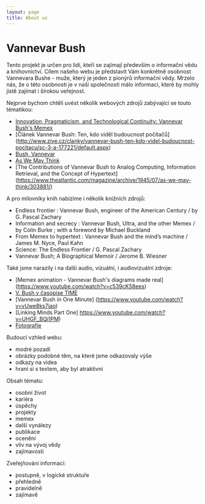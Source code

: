 ```yaml
---
layout: page
title: About us
---
```

# Vannevar Bush
Tento projekt je určen pro lidi, kteří se zajímají především o informační vědu a knihovnictví. Cílem našeho webu je představit 
Vám konkrétně osobnost Vannevara Bushe - muže, který je jeden z pionýrů informační vědy. Mrzelo nás, že o této osobnosti je 
v naší společnosti málo informací, které by mohly jistě zajímat i širokou veřejnost. 

Nejprve bychom chtěli uvést několik webových zdrojů zabývající se touto tématikou:
- [Innovation, Pragmaticism, and Technological Continuity: Vannevar Bush's Memex](http://eds.a.ebscohost.com/eds/pdfviewer/pdfviewer?sid=28dae9b9-4555-4af3-a686-cc2afc482b85%40sessionmgr4008&vid=2&hid=4102)
- [Článek Vannevar Bush: Ten, kdo viděl budoucnost počítačů] (http://www.zive.cz/clanky/vannevar-bush-ten-kdo-videl-budoucnost-pocitacu/sc-3-a-177221/default.aspx)
- [Bush, Vannevar](http://www.encyclopedia.com/people/science-and-technology/electrical-engineering-biographies/vannevar-bush)
- [As We May Think](https://www.theatlantic.com/magazine/archive/1945/07/as-we-may-think/303881/)
- [The Contributions of Vannevar Bush to Analog Computing, Information Retrieval, and the Concept of Hypertext] (https://www.theatlantic.com/magazine/archive/1945/07/as-we-may-think/303881/) 

A pro milovníky knih nabízíme i několik knižních zdrojů:
- Endless frontier : Vannevar Bush, engineer of the American Century / by G. Pascal Zachary
- Information and secrecy : Vannevar Bush, Ultra, and the other Memex / by Colin Burke ; with a foreword by Michael Buckland
- From Memex to hypertext : Vannevar Bush and the mind’s machine / James M. Nyce, Paul Kahn
- Science: The Endless Frontier / G. Pascal Zachary
- Vannevar Bush; A Biographical Memoir /  Jerome B. Wiesner 

Také jsme narazily i na další audio, vizuální, i audiovizuální zdroje:
- [Memex animation - Vannevar Bush's diagrams made real] (https://www.youtube.com/watch?v=c539cK58ees)
- [V. Bush v časopise TIME](http://history-computer.com/Internet/images/BushAtWork.jpg)
- [Vannevar Bush in One Minute] (https://www.youtube.com/watch?v=vUwe8ks7iao)
- [Linking Minds Part One] https://www.youtube.com/watch?v=UHGF_BQi1PM)
- [Fotografie](https://astrobites.org/wp-content/uploads/2014/01/vbush.jpg)

Budoucí vzhled webu:
- modré pozadí
- obrázky podobné těm, na které jsme odkazovaly výše
- odkazy na videa
- hraní si s textem, aby byl atraktivní

Obsah tématu:
- osobní život
- kariéra
- úspěchy
- projekty
- memex
- další vynálezy
- publikace
- ocenění
- vliv na vývoj vědy
- zajímavosti

Zveřejňování informací:
- postupně, v logické struktuře
- přehledně
- pravidelně
- zajímavě

